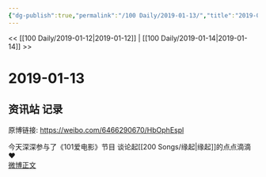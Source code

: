 ```yaml
---
{"dg-publish":true,"permalink":"/100 Daily/2019-01-13/","title":"2019-01-13","created":"2022-12-22T13:59:37.000+08:00","updated":"2023-01-09T17:24:44.163+08:00"}
---
```



<< [[100 Daily/2019-01-12\|2019-01-12]] | [[100 Daily/2019-01-14\|2019-01-14]] >>

# 2019-01-13

## 资讯站 记录

原博链接: https://weibo.com/6466290670/HbOphEspl

今天深深参与了《101爱电影》节目 谈论起[[200 Songs/缘起\|缘起]]的点点滴滴❤️  
[微博正文](https://weibo.com/detail/4328111409708229)

